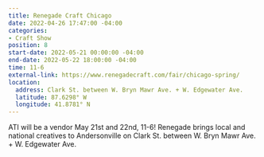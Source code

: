 ```yaml
---
title: Renegade Craft Chicago
date: 2022-04-26 17:47:00 -04:00
categories:
- Craft Show
position: 8
start-date: 2022-05-21 00:00:00 -04:00
end-date: 2022-05-22 18:00:00 -04:00
time: 11-6
external-link: https://www.renegadecraft.com/fair/chicago-spring/
location:
  address: Clark St. between W. Bryn Mawr Ave. + W. Edgewater Ave.
  latitude: 87.6298° W
  longitude: 41.8781° N
---
```


ATI will be a vendor May 21st and 22nd, 11-6! Renegade brings local and national creatives to Andersonville on Clark St. between W. Bryn Mawr Ave. + W. Edgewater Ave. 